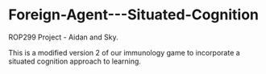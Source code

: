 # Foreign-Agent---Situated-Cognition
ROP299 Project - Aidan and Sky. 

This is a modified version 2 of our immunology game to incorporate a situated cognition approach to learning.
